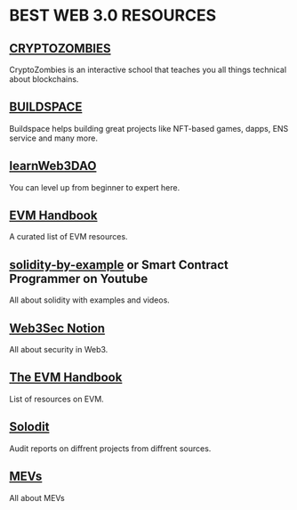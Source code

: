 # BEST WEB 3.0 RESOURCES

## [CRYPTOZOMBIES](https://cryptozombies.io/en/course) 
CryptoZombies is an interactive school that teaches you all things technical about blockchains.

## [BUILDSPACE](https://buildspace.so/)
Buildspace helps building great projects like NFT-based games, dapps, ENS service and many more. 

## [learnWeb3DAO](https://learnweb3.io/)
You can level up from beginner to expert here.

## [EVM Handbook](https://noxx3xxon.notion.site/noxx3xxon/The-EVM-Handbook-bb38e175cc404111a391907c4975426d)
A curated list of EVM resources. 

## [solidity-by-example](https://solidity-by-example.org/) or  Smart Contract Programmer on Youtube
All about solidity with examples and videos.

## [Web3Sec Notion](https://web3sec.notion.site/web3sec/Web3-Security-ddaa8bf9a985494dbaf70d698345b899)
All about security in Web3.

## [The EVM Handbook](https://noxx3xxon.notion.site/noxx3xxon/The-EVM-Handbook-bb38e175cc404111a391907c4975426d)
List of resources on EVM.

## [Solodit](https://solodit.xyz/)
Audit reports on diffrent projects from diffrent sources.

## [MEVs](https://thedailyape.notion.site/MEV-8713cb4c2df24f8483a02135d657a221)
All about MEVs
